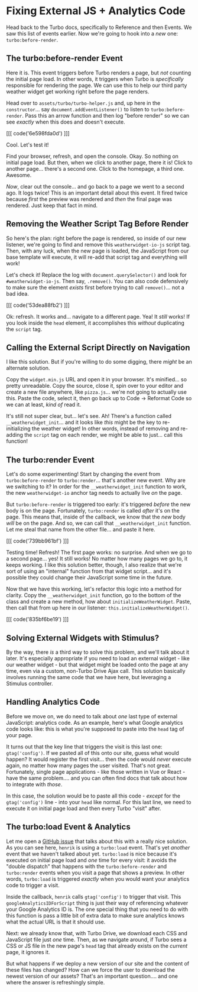 # Fixing External JS + Analytics Code

Head back to the Turbo docs, specifically to Reference and then Events. We saw this
list of events earlier. Now we're going to hook into a *new* one:
`turbo:before-render`.

## The turbo:before-render Event

Here it is. This event triggers before Turbo renders a page, but *not* counting the
initial page load. In other words, it triggers when Turbo is *specifically* responsible
for rendering the page. We can use this to help our third party weather widget get
working right before the page renders.

Head over to `assets/turbo/turbo-helper.js` and, up here in the `constructor`...
say `document.addEventListener()` to listen to `turbo:before-render`. Pass this
an arrow function and then log "before render" so we can see *exactly* when this
does and doesn't execute.

[[[ code('6e598fda0d') ]]]

Cool. Let's test it!

Find your browser, refresh, and open the console. Okay. So nothing on initial page
load. But then, when we click to another page, there it is! Click to another page...
there's a second one. Click to the homepage, a third one. Awesome.

*Now*, clear out the console... and go back to a page we went to a second ago.
It logs twice! This is an important detail about this event. It fired twice because
*first* the preview was rendered and *then* the final page was rendered. Just keep
that fact in mind.

## Removing the Weather Script Tag Before Render

So here's the plan: right before the page is rendered, so inside of our new listener,
we're going to find and remove this `weatherwidget-io-js` script tag. Then, with
any luck, when the new page is loaded, the JavaScript from our base template will
execute, it will re-add that script tag and everything will work!

Let's check it! Replace the log with `document.querySelector()` and look for
`#weatherwidget-io-js`. Then say, `.remove()`. You can also code defensively
to make sure the element *exists* first before trying to call `remove()`... not
a bad idea.

[[[ code('53dea88fb2') ]]]

Ok: refresh. It works and... navigate to a different page. Yea! It *still* works!
If you look inside the `head` element, it accomplishes this *without* duplicating
the `script` tag.

## Calling the External Script Directly on Navigation

I like this solution. But if you're willing to do some digging, there *might* be
an alternate solution.

Copy the `widget.min.js` URL and open it in your browser. It's minified... so pretty
unreadable. Copy the source, close it, spin over to your editor and create a
new file anywhere, like `pizza.js`... we're not going to actually use this. Paste
the code, select it, then go back up to Code -> Reformat Code so we can at
least, *kind of* read it.

It's still not super clear, but... let's see. Ah! There's a function called
`__weatherwidget_init`... and it looks like *this* might be the key to re-initializing
the weather widget! In other words, instead of removing and re-adding the `script`
tag on each render, we might be able to just... call this function!

## The turbo:render Event

Let's do some experimenting! Start by changing the event from `turbo:before-render`
to `turbo:render`... that's another new event. Why are we switching to it? In order
for the `__weatherwidget_init` function to work, the new `weatherwidget-io` anchor
tag needs to actually live *on* the page.

But `turbo:before-render` is triggered too early: it's triggered *before*
the new body is on the page. Fortunately, `turbo:render` is called *after* it's on
the page. This means that, inside of the callback, we know that the *new* body
*will* be on the page. And so, we can call that `__weatherwidget_init` function.
Let me steal that name from the other file... and paste it here.

[[[ code('739bb961bf') ]]]

Testing time! Refresh! The first page works: no surprise. And when we go to a second
page... yes! It still works! No matter how many pages we go to, it keeps working.
I like this solution better, though, I also realize that we're sort of using an
"internal" function from that widget script... and it's possible they could change
their JavaScript some time in the future.

Now that we have this working, let's refactor this logic into a method for clarity.
Copy the `__weatherwidget_init` function, go to the bottom of the class and create
a new method, how about `initializeWeatherWidget`. Paste, then call that from up
here in our listener: `this.initializeWeatherWidget()`.

[[[ code('835bf6be19') ]]]

## Solving External Widgets with Stimulus?

By the way, there *is* a third way to solve this problem, and we'll talk about it
later. It's especially appropriate if you need to load an external widget -
like our weather widget - but that widget might be loaded onto the page at any time,
even via a custom, non-Turbo Drive Ajax call. This solution basically involves running
the same code that we have here, but leveraging a Stimulus controller.

## Handling Analytics Code

Before we move on, we do need to talk about *one* last type of external JavaScript:
analytics code. As an example, here's what Google analytics code looks like: this
is what you're supposed to paste into the `head` tag of your page.

It turns out that the key line that triggers the visit is this last one:
`gtag('config')`. If we pasted all of this onto our site, guess what would happen?
It would register the first visit... then the code would *never* execute again,
no matter how many pages the user visited. That's not great. Fortunately, single
page applications - like those written in Vue or React - have the same problem....
and you can often find docs that talk about how to integrate with *those*.

In this case, the solution would be to paste all this code - *except* for the
`gtag('config')` line - into your `head` like normal. For this last line, we need
to execute it on initial page load and then every Turbo "visit" after.

## The turbo:load Event & Analytics

Let me open a [GitHub issue](https://github.com/turbolinks/turbolinks/issues/73#issuecomment-812484452)
that talks about this with a really nice solution. As you can see here, `henrik`
is using a `turbo:load` event. That's yet *another* event that we haven't talked
about yet. `turbo:load` is nice because it's executed on initial page load and
*one* time for every visit: it avoids the "double dispatch" that happens with
the `turbo:before-render` and `turbo:render` events when you visit a page that shows
a preview. In other words, `turbo:load` is triggered *exactly* when you would want
your analytics code to trigger a visit.

Inside the callback, `henrik` calls `gtag('config')` to trigger that visit. This
`googleAnalyticsIDForScript` thing is just their way of referencing whatever your
Google Analytics ID is. The one special thing that you need to do with this function
is pass a little bit of extra data to make sure analytics knows what the actual
URL is that it should use.

Next: we already know that, with Turbo Drive, we download each CSS and JavaScript
file just *one* time. Then, as we navigate around, if Turbo sees a CSS or JS file
in the new page's `head` tag that already exists on the *current* page, it ignores
it.

But what happens if we deploy a new version of our site and the content of these
files has changed? How can we force the user to download the newest version of our
assets? That's an important question.... and one where the answer is refreshingly
simple.
